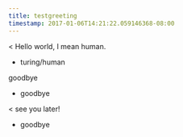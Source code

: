 ```yaml
---
title: testgreeting
timestamp: 2017-01-06T14:21:22.059146368-08:00
---
```


< Hello world, I mean human.
* turing/human

goodbye
* goodbye

< see you later!
* goodbye
